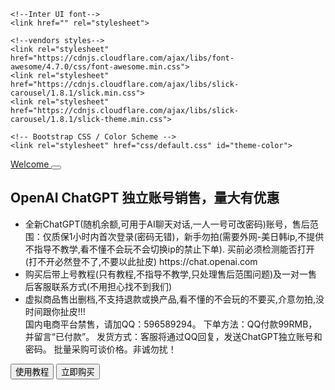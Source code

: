 <!doctype html>
<html lang="en">
<head>
    <!-- Required meta tags -->
    <meta charset="utf-8">
    <meta name="viewport" content="width=device-width, initial-scale=1, shrink-to-fit=no">
    <title>OpenAI ChatGPT 独立账号销售，量大有优惠</title>
    <meta name="description"
          content=""/>

    <!--Inter UI font-->
    <link href="" rel="stylesheet">

    <!--vendors styles-->
    <link rel="stylesheet" href="https://cdnjs.cloudflare.com/ajax/libs/font-awesome/4.7.0/css/font-awesome.min.css">
    <link rel="stylesheet" href="https://cdnjs.cloudflare.com/ajax/libs/slick-carousel/1.8.1/slick.min.css">
    <link rel="stylesheet" href="https://cdnjs.cloudflare.com/ajax/libs/slick-carousel/1.8.1/slick-theme.min.css">

    <!-- Bootstrap CSS / Color Scheme -->
    <link rel="stylesheet" href="css/default.css" id="theme-color">
</head>
<body>

<!--navigation-->
<section class="smart-scroll">
    <div class="container-fluid">
        <nav class="navbar navbar-expand-md navbar-dark">
            <a class="navbar-brand heading-black" href="index.html">
                Welcome
            </a>
            <button class="navbar-toggler navbar-toggler-right border-0" type="button" data-toggle="collapse"
                    data-target="#navbarCollapse" aria-controls="navbarCollapse" aria-expanded="false"
                    aria-label="Toggle navigation">
                <span data-feather="grid"></span>
            </button>
            <div class="collapse navbar-collapse" id="navbarCollapse">
            </div>
        </nav>
    </div>
</section>

<!--hero header-->
<section class="py-7 py-md-0 bg-hero" id="home">
    <div class="container">
        <div class="row vh-md-100">
            <div class="col-md-8 col-sm-10 col-12 mx-auto my-auto text-center">
                <h1 class="heading-black text-capitalize">OpenAI ChatGPT 独立账号销售，量大有优惠</h1>
                <ul class="lead py-3">
                    <li>
                        全新ChatGPT(随机余额,可用于AI聊天对话,一人一号可改密码)账号，售后范围：仅质保1小时内首次登录(密码无错)，新手勿拍(需要外网-美日韩ip,不提供不指导不教学,看不懂不会玩不会切换ip的禁止下单). 买前必须检测能否打开(打不开必然登不了,不要以此扯皮) https://chat.openai.com
                    </li>
                    <li>
                        购买后带上号教程(只有教程,不指导不教学,只处理售后范围问题)及一对一售后客服联系方式(不用担心找不到我们)
                    </li>
                    <li>
                        虚拟商品售出删档,不支持退款或换产品,看不懂的不会玩的不要买,介意勿拍,没时间跟你扯皮!!!
                    </li>
                    国内电商平台禁售，请加QQ：596589294。
                    下单方法：QQ付款99RMB，并留言“已付款”。
                    发货方式：客服将通过QQ回复，发送ChatGPT独立账号和密码。
                    批量采购可谈价格。非诚勿扰！
                    </li>
                </ul>
                <button class="btn btn-info d-inline-flex flex-row align-items-center"
                        onclick="window.open('https://j4e9o23wo3.feishu.cn/docx/VPmOdWPJHouV4wxqnl3clWp9npb', '_blank');">
                    使用教程
                    <em class="ml-2" data-feather="arrow-right"></em>
                </button>
                <button class="btn btn-primary d-inline-flex flex-row align-items-center"
                        onclick="window.open('https://m.tb.cn/h.UHR1pJ2?tk=J5CZdlTF34g', '_blank');">
                    立即购买
                    <em class="ml-2" data-feather="arrow-right"></em>
                </button>
            </div>
        </div>
    </div>
</section>
